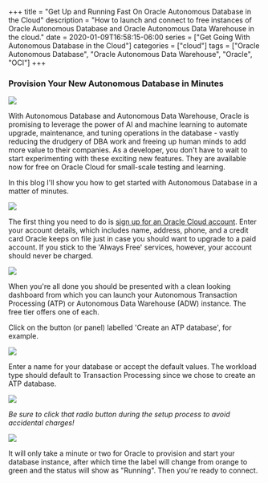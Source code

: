 +++ 
title = "Get Up and Running Fast On Oracle Autonomous Database in the Cloud"
description = "How to launch and connect to free instances of Oracle Autonomous Database and Oracle Autonomous Data Warehouse in the cloud."
date = 2020-01-09T16:58:15-06:00
series = ["Get Going With Autonomous Database in the Cloud"]
categories = ["cloud"]
tags = ["Oracle Autonomous Database", "Oracle Autonomous Data Warehouse", "Oracle", "OCI"]
+++
### Provision Your New Autonomous Database in Minutes

![](https://res.cloudinary.com/tobyblog/image/upload/v1578611791/img/Screenshot_from_2020-01-09_17.15.20.jpg)

With Autonomous Database and Autonomous Data Warehouse, Oracle is promising to leverage the power of AI and machine learning to automate upgrade, maintenance, and tuning operations in the database - vastly reducing the drudgery of DBA work and freeing up human minds to add more value to their companies. As a developer, you don't have to wait to start experimenting with these exciting new features. They are available now for free on Oracle Cloud for small-scale testing and learning.

In this blog I'll show you how to get started with Autonomous Database in a matter of minutes.

![](https://res.cloudinary.com/tobyblog/image/upload/v1578613738/img/Screenshot_from_2020-01-09_17.48.03.jpg)

The first thing you need to do is [sign up for an Oracle Cloud account](https://myservices.us.oraclecloud.com/mycloud/signup). Enter your account details, which includes name, address, phone, and a credit card Oracle keeps on file just in case you should want to upgrade to a paid account. If you stick to the 'Always Free' services, however, your account should never be charged.

![](https://res.cloudinary.com/tobyblog/image/upload/v1578614479/img/Screenshot_from_2020-01-09_13.06.36.jpg)

When you're all done you should be presented with a clean looking dashboard from which you can launch your Autonomous Transaction Processing (ATP) or Autonomous Data Warehouse (ADW) instance. The free tier offers one of each.

Click on the button (or panel) labelled 'Create an ATP database', for example. 

![](https://res.cloudinary.com/tobyblog/image/upload/v1578694026/img/Screenshot_from_2020-01-10_16.06.51.jpg)

Enter a name for your database or accept the default values. The workload type should default to Transaction Processing since we chose to create an ATP database. 

![](https://res.cloudinary.com/tobyblog/image/upload/v1579363894/img/Screenshot_from_2020-01-09_13.08.57.jpg)
 
*Be sure to click that radio button during the setup process to avoid accidental charges!*

![](https://res.cloudinary.com/tobyblog/image/upload/v1578694291/img/Screenshot_from_2020-01-09_13.11.08.jpg)

It will only take a minute or two for Oracle to provision and start your database instance, after which time the label will change from orange to green and the status will show as "Running". Then you're ready to connect.
